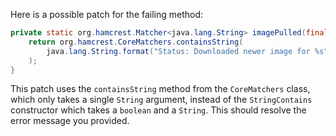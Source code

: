 Here is a possible patch for the failing method:

```java
private static org.hamcrest.Matcher<java.lang.String> imagePulled(final java.lang.String image) {
    return org.hamcrest.CoreMatchers.containsString(
        java.lang.String.format("Status: Downloaded newer image for %s", image)
    );
}
```

This patch uses the `containsString` method from the `CoreMatchers` class, which only takes a single `String` argument, instead of the `StringContains` constructor which takes a `boolean` and a `String`. This should resolve the error message you provided.